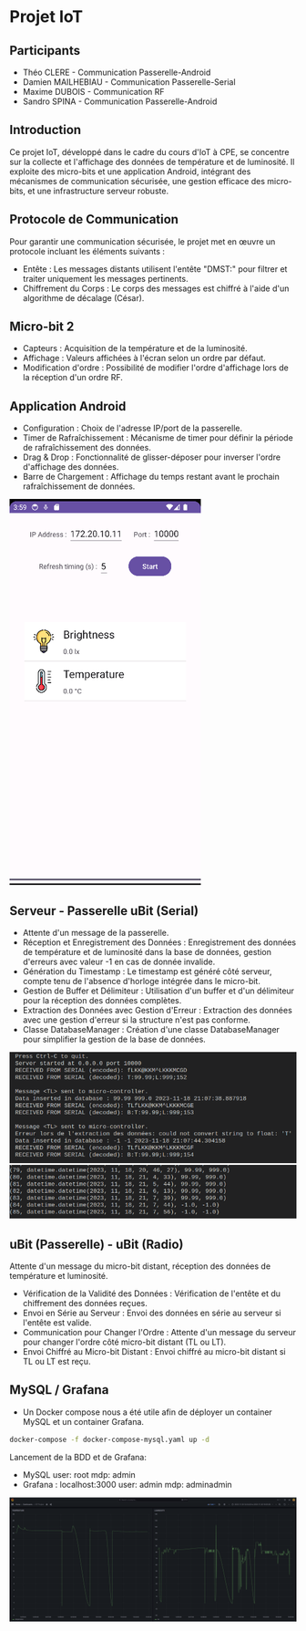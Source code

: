 # Projet IoT 

## Participants
* Théo CLERE - Communication Passerelle-Android
* Damien MAILHEBIAU - Communication Passerelle-Serial 
* Maxime DUBOIS - Communication RF
* Sandro SPINA - Communication Passerelle-Android

## Introduction
Ce projet IoT, développé dans le cadre du cours d'IoT à CPE, se concentre sur la collecte et l'affichage des données de température et de luminosité. Il exploite des micro-bits et une application Android, intégrant des mécanismes de communication sécurisée, une gestion efficace des micro-bits, et une infrastructure serveur robuste.

## Protocole de Communication
Pour garantir une communication sécurisée, le projet met en œuvre un protocole incluant les éléments suivants :
* Entête : Les messages distants utilisent l'entête "DMST:" pour filtrer et traiter uniquement les messages pertinents.
* Chiffrement du Corps : Le corps des messages est chiffré à l'aide d'un algorithme de décalage (César).

## Micro-bit 2
* Capteurs : Acquisition de la température et de la luminosité.
* Affichage : Valeurs affichées à l'écran selon un ordre par défaut.
* Modification d'ordre : Possibilité de modifier l'ordre d'affichage lors de la réception d'un ordre RF.

## Application Android
* Configuration : Choix de l'adresse IP/port de la passerelle.
* Timer de Rafraîchissement : Mécanisme de timer pour définir la période de rafraîchissement des données.
* Drag & Drop : Fonctionnalité de glisser-déposer pour inverser l'ordre d'affichage des données.
* Barre de Chargement : Affichage du temps restant avant le prochain rafraîchissement de données.

![Android app](./images/android.png)

## Serveur - Passerelle uBit (Serial)
* Attente d'un message de la passerelle.
* Réception et Enregistrement des Données : Enregistrement des données de température et de luminosité dans la base de données, gestion d'erreurs avec valeur -1 en cas de donnée invalide.
* Génération du Timestamp : Le timestamp est généré côté serveur, compte tenu de l'absence d'horloge intégrée dans le micro-bit.
* Gestion de Buffer et Délimiteur : Utilisation d'un buffer et d'un délimiteur pour la réception des données complètes.
* Extraction des Données avec Gestion d'Erreur : Extraction des données avec une gestion d'erreur si la structure n'est pas conforme.
* Classe DatabaseManager : Création d'une classe DatabaseManager pour simplifier la gestion de la base de données.

![err extract](./images/error_extract_data.png)
![err BDD](./images/last_values_with_error.png)

## uBit (Passerelle) - uBit (Radio)
Attente d'un message du micro-bit distant, réception des données de température et luminosité.
* Vérification de la Validité des Données : Vérification de l'entête et du chiffrement des données reçues.
* Envoi en Série au Serveur : Envoi des données en série au serveur si l'entête est valide.
* Communication pour Changer l'Ordre : Attente d'un message du serveur pour changer l'ordre côté micro-bit distant (TL ou LT).
* Envoi Chiffré au Micro-bit Distant : Envoi chiffré au micro-bit distant si TL ou LT est reçu.

## MySQL / Grafana

* Un Docker compose nous a été utile afin de déployer un container MySQL et un container Grafana.

```sh
docker-compose -f docker-compose-mysql.yaml up -d
```

Lancement de la BDD et de Grafana: 
* MySQL 
user: root
mdp: admin
* Grafana :
localhost:3000
user: admin
mdp: adminadmin


![grafana](./images/grafana.png)